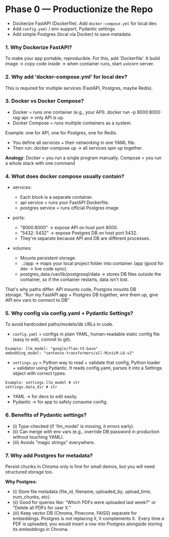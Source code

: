 # Phase 0 — Productionize the Repo

- Dockerize FastAPI (Dockerfile). Add `docker-compose.yml` for local dev.
- Add `config.yaml` / env support, Pydantic settings.
- Add simple Postgres (local via Docker) to save metadata.

### 1. Why Dockerize FastAPI?
To make your app portable, reproducible. For this, add 'Dockerfile'. It build image → copy code inside → when container runs, start uvicorn server.

### 2. Why add 'docker-compose.yml' for local dev?
This is required for multiple services (FastAPI, Postgres, maybe Redis).

### 3. Docker vs Docker Compose?
- Docker = runs one container (e.g., your API). docker run -p 8000:8000 rag-api → only API is up.
- Docker Compose = runs multiple containers as a system.

Example: one for API, one for Postgres, one for Redis.
- You define all services + their networking in one YAML file.
- Then run: docker-compose up → all services spin up together.

**Analogy**:
Docker = you run a single program manually.
Compose = you run a whole stack with one command

### 4. What does docker compose usually contain?

- services:
  - Each block is a separate container.
  - api service = runs your FastAPI Dockerfile.
  - postgres service = runs official Postgres image

- ports:
  - "8000:8000" → expose API on host port 8000.
  - "5432: 5432"  → expose Postgres DB on host port 5432.
  - They're separate because API and DB are different processes. 

- volumes:
  - Mounts persistent storage.
  -  .:/app → maps your local project folder into container /app (good for dev → live code sync).
  -  postgres_data:/var/lib/postgresql/data → stores DB files outside the container, so if the container restarts, data isn't lost.

That's why paths differ: API mounts code, Postgres mounts DB storage. "Run my FastAPI app + Postgres DB together, wire them up, give API env vars to connect to DB"

### 5. Why config via config.yaml + Pydantic Settings?
To avoid hardcoded paths/models/db URLs in code. 

- `config.yaml` = configs in plain YAML, human-readable static config file (easy to edit, commit to git).
```
Example: llm_model: "google/flan-t5-base"
embedding_model: "sentence-transformers/all-MiniLM-L6-v2"
```
- `settings.py` = Python way to read + validate that config, Python loader + validator using Pydantic. It reads config.yaml, parses it into a Settings object with correct types.
```
Example: settings.llm_model # str
settings.data_dir # str
```
- YAML → for devs to edit easily.
- Pydantic → for app to safely consume config.

### 6. Benefits of Pydantic settings?
- (i) Type-checked (if 'llm_model' is missing, it errors early).
- (ii) Can merge with env vars (e.g., override DB password in production without touching YAML).
- (iii) Avoids "magic strings" everywhere.

### 7. Why add Postgres for metadata?
Persist chunks in Chroma only is fine for small demos, but you will need structured storage too.

**Why Postgres:**
- (i) Store file metadata (file_id, filename, uploaded_by, upload_time, num_chunks, etc).
- (ii) Good for queries like: "Which PDFs were uploaded last week?" or "Delete all PDFs for user X."
- (iii) Keep vector DB (Chroma, Pinecone, FAISS) separate for embeddings. Postgres is not replacing it, it complements it. 
Every time a PDF is uploaded, you would insert a row into Postgres alongside storing its embeddings in Chroma.
